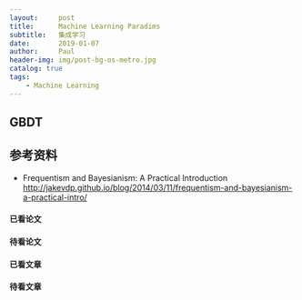 ```yaml
---
layout:     post
title:      Machine Learning Paradims
subtitle:   集成学习
date:       2019-01-07
author:     Paul
header-img: img/post-bg-os-metro.jpg
catalog: true
tags:
    - Machine Learning
---
```

## GBDT


## 参考资料
- Frequentism and Bayesianism: A Practical Introduction
  http://jakevdp.github.io/blog/2014/03/11/frequentism-and-bayesianism-a-practical-intro/

#### 已看论文

#### 待看论文

#### 已看文章


#### 待看文章
